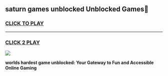
## saturn games unblocked Unblocked Games👋
<h3>
<a href="https://premium.freeplayer.one?title=saturn_games_unblocked&ref=16F">CLICK TO PLAY</a></h3>
<hr>

<h3>
<a href="https://premium.freeplayer.one?title=saturn_games_unblocked&ref=16F">CLICK 2 PLAY</a>
  
</h3>

<a href="https://premium.freeplayer.one?title=saturn_games_unblocked&ref=16F/"><img src="https://clearcache.store/games.png"></a>


**worlds hardest game unblocked: Your Gateway to Fun and Accessible Online Gaming**
